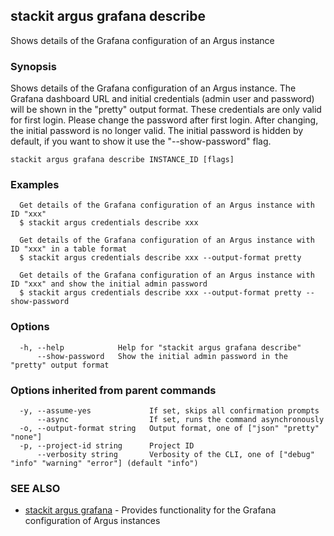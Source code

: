 ## stackit argus grafana describe

Shows details of the Grafana configuration of an Argus instance

### Synopsis

Shows details of the Grafana configuration of an Argus instance.
The Grafana dashboard URL and initial credentials (admin user and password) will be shown in the "pretty" output format. These credentials are only valid for first login. Please change the password after first login. After changing, the initial password is no longer valid.
The initial password is hidden by default, if you want to show it use the "--show-password" flag.

```
stackit argus grafana describe INSTANCE_ID [flags]
```

### Examples

```
  Get details of the Grafana configuration of an Argus instance with ID "xxx"
  $ stackit argus credentials describe xxx

  Get details of the Grafana configuration of an Argus instance with ID "xxx" in a table format
  $ stackit argus credentials describe xxx --output-format pretty

  Get details of the Grafana configuration of an Argus instance with ID "xxx" and show the initial admin password
  $ stackit argus credentials describe xxx --output-format pretty --show-password
```

### Options

```
  -h, --help            Help for "stackit argus grafana describe"
      --show-password   Show the initial admin password in the "pretty" output format
```

### Options inherited from parent commands

```
  -y, --assume-yes             If set, skips all confirmation prompts
      --async                  If set, runs the command asynchronously
  -o, --output-format string   Output format, one of ["json" "pretty" "none"]
  -p, --project-id string      Project ID
      --verbosity string       Verbosity of the CLI, one of ["debug" "info" "warning" "error"] (default "info")
```

### SEE ALSO

* [stackit argus grafana](./stackit_argus_grafana.md)	 - Provides functionality for the Grafana configuration of Argus instances

